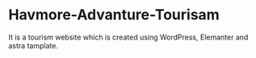 # Havmore-Advanture-Tourisam
It is a tourism website which is created using WordPress, Elemanter and astra tamplate.
